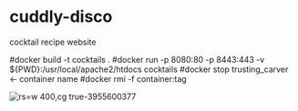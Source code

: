 # cuddly-disco
cocktail recipe website

#docker build -t cocktails .
#docker run -p 8080:80 -p 8443:443 -v ${PWD}:/usr/local/apache2/htdocs cocktails
#docker stop trusting_carver <- container name
#docker rmi -f container:tag



![rs=w 400,cg true-3955600377](https://user-images.githubusercontent.com/8779526/212523086-6c9f083e-2227-459c-bb99-10630f14823b.jpg)
